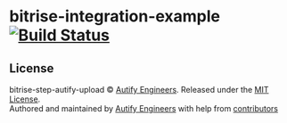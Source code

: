 [bitrise Badge]: https://app.bitrise.io/app/b2246b41a0cbce40/status.svg?token=BeHgX5a3U28aJGDfNZWHxg
[bitrise URL]:   https://app.bitrise.io/app/b2246b41a0cbce40

# bitrise-integration-example [![Build Status][bitrise Badge]][bitrise URL]

## License

bitrise-step-autify-upload © [Autify Engineers](https://github.com/autifyhq). Released under the [MIT License](LICENSE).<br/>
Authored and maintained by [Autify Engineers](https://github.com/autifyhq) with help from [contributors](https://github.com/autifyhq/for-mobile-ci-bitrise-integration-example/graphs/contributors)